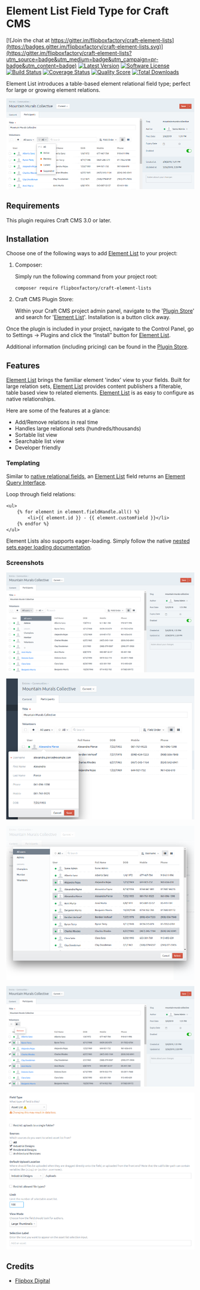 # Element List Field Type for Craft CMS
[![Join the chat at https://gitter.im/flipboxfactory/craft-element-lists](https://badges.gitter.im/flipboxfactory/craft-element-lists.svg)](https://gitter.im/flipboxfactory/craft-element-lists?utm_source=badge&utm_medium=badge&utm_campaign=pr-badge&utm_content=badge)
[![Latest Version](https://img.shields.io/github/release/flipboxfactory/craft-element-lists.svg?style=flat-square)](https://github.com/flipboxfactory/craft-element-lists/releases)
[![Software License](https://img.shields.io/badge/license-MIT-brightgreen.svg?style=flat-square)](LICENSE.md)
[![Build Status](https://img.shields.io/travis/flipboxfactory/craft-element-lists/master.svg?style=flat-square)](https://travis-ci.com/flipboxfactory/craft-element-lists)
[![Coverage Status](https://img.shields.io/scrutinizer/coverage/g/flipboxfactory/craft-element-lists.svg?style=flat-square)](https://scrutinizer-ci.com/g/flipboxfactory/craft-element-lists/code-structure)
[![Quality Score](https://img.shields.io/scrutinizer/g/flipboxfactory/craft-element-lists.svg?style=flat-square)](https://scrutinizer-ci.com/g/flipboxfactory/craft-element-lists)
[![Total Downloads](https://img.shields.io/packagist/dt/flipboxfactory/craft-element-lists.svg?style=flat-square)](https://packagist.org/packages/flipboxfactory/craft-element-lists)

Element List introduces a table-based element relational field type; perfect for large or growing element relations.  

![Screenshot](resources/screenshots/field.png)

## Requirements
This plugin requires Craft CMS 3.0 or later.

## Installation
Choose one of the following ways to add [Element List] to your project:

1. Composer:

    Simply run the following command from your project root:

    ```
    composer require flipboxfactory/craft-element-lists
    ```

2. Craft CMS Plugin Store:

    Within your Craft CMS project admin panel, navigate to the '[Plugin Store]' and search for '[Element List]'. Installation is a button click away.


Once the plugin is included in your project, navigate to the Control Panel, go to Settings → Plugins and click the “Install” button for [Element List].

Additional information (including pricing) can be found in the [Plugin Store].


## Features
[Element List] brings the familiar element 'index' view to your fields.  Built for large relation sets, [Element List] provides content publishers a filterable, table based view to related elements.  [Element List] is as easy to configure as native relationships. 

Here are some of the features at a glance:
* Add/Remove relations in real time
* Handles large relational sets (hundreds/thousands)
* Sortable list view
* Searchable list view
* Developer friendly

### Templating
Similar to [native relational fields](https://docs.craftcms.com/v3/relations.html), an [Element List] field returns an [Element Query Interface].  

Loop through field relations:
```twig
<ul>
    {% for element in element.fieldHandle.all() %}
        <li>{{ element.id }} - {{ element.customField }}</li>
    {% endfor %}
</ul>
```

Element Lists also supports eager-loading.  Simply follow the native [nested sets eager loading documentation](https://docs.craftcms.com/v3/dev/eager-loading-elements.html#eager-loading-nested-sets-of-elements).


### Screenshots
![Element Source Filter](resources/screenshots/input-source-filter.png)

![Inline Element Edit](resources/screenshots/input-inline-element-edit.png)

![Select Modal](resources/screenshots/input-select-modal.png)

![Input Remove Action](resources/screenshots/input-remove-action.png)

![Field Settings](resources/screenshots/field-settings.png)


## Credits
- [Flipbox Digital](https://github.com/flipbox)

[Element Query Interface]: https://docs.craftcms.com/v3/dev/element-queries/#executing-element-queries
[Plugin Store]: https://plugins.craftcms.com/
[Element List]: https://plugins.craftcms.com/
